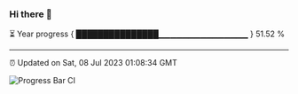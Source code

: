 ### Hi there 👋

⏳ Year progress { ███████████████▁▁▁▁▁▁▁▁▁▁▁▁▁▁▁ } 51.52 %

---

⏰ Updated on Sat, 08 Jul 2023 01:08:34 GMT

![Progress Bar CI](https://github.com/liununu/liununu/workflows/Progress%20Bar%20CI/badge.svg)
